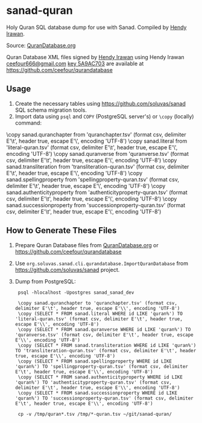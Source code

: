 sanad-quran
===========

Holy Quran SQL database dump for use with Sanad.
Compiled by [Hendy Irawan](http://www.hendyirawan.com/).

Source: [QuranDatabase.org](http://qurandatabase.org/)

Quran Database XML files signed by [Hendy Irawan](http://www.hendyirawan.com)
using Hendy Irawan <ceefour666@gmail.com> [key 5A9AC703](https://keyserver.pgp.com/vkd/DownloadKey.event?keyid=0xFEDB960B5A9AC703) 
are available at https://github.com/ceefour/qurandatabase

## Usage

1. Create the necessary tables using https://github.com/soluvas/sanad SQL schema migration tools.
2. Import data using `psql` and `COPY` (PostgreSQL server's) or `\copy` (locally) command:

\copy sanad.quranchapter from 'quranchapter.tsv' (format csv, delimiter E'\t', header true, escape E'\\', encoding 'UTF-8')
\copy sanad.literal from 'literal-quran.tsv' (format csv, delimiter E'\t', header true, escape E'\\', encoding 'UTF-8')
\copy sanad.quranverse from 'quranverse.tsv' (format csv, delimiter E'\t', header true, escape E'\\', encoding 'UTF-8')
\copy sanad.transliteration from 'transliteration-quran.tsv' (format csv, delimiter E'\t', header true, escape E'\\', encoding 'UTF-8')
\copy sanad.spellingproperty from 'spellingproperty-quran.tsv' (format csv, delimiter E'\t', header true, escape E'\\', encoding 'UTF-8')
\copy sanad.authenticityproperty from 'authenticityproperty-quran.tsv' (format csv, delimiter E'\t', header true, escape E'\\', encoding 'UTF-8')
\copy sanad.successionproperty from 'successionproperty-quran.tsv' (format csv, delimiter E'\t', header true, escape E'\\', encoding 'UTF-8')

## How to Generate These Files

1. Prepare Quran Database files from [QuranDatabase.org](http://qurandatabase.org/) or https://github.com/ceefour/qurandatabase
2. Use `org.soluvas.sanad.cli.qurandatabase.ImportQuranDatabase` from https://github.com/soluvas/sanad project.
3. Dump from PostgreSQL:

		psql -hlocalhost -Upostgres sanad_sanad_dev

		\copy sanad.quranchapter to 'quranchapter.tsv' (format csv, delimiter E'\t', header true, escape E'\\', encoding 'UTF-8')
		\copy (SELECT * FROM sanad.literal WHERE id LIKE 'quran%') TO 'literal-quran.tsv' (format csv, delimiter E'\t', header true, escape E'\\', encoding 'UTF-8')
		\copy (SELECT * FROM sanad.quranverse WHERE id LIKE 'quran%') TO 'quranverse.tsv' (format csv, delimiter E'\t', header true, escape E'\\', encoding 'UTF-8')
		\copy (SELECT * FROM sanad.transliteration WHERE id LIKE 'quran%') TO 'transliteration-quran.tsv' (format csv, delimiter E'\t', header true, escape E'\\', encoding 'UTF-8')
		\copy (SELECT * FROM sanad.spellingproperty WHERE id LIKE 'quran%') TO 'spellingproperty-quran.tsv' (format csv, delimiter E'\t', header true, escape E'\\', encoding 'UTF-8')
		\copy (SELECT * FROM sanad.authenticityproperty WHERE id LIKE 'quran%') TO 'authenticityproperty-quran.tsv' (format csv, delimiter E'\t', header true, escape E'\\', encoding 'UTF-8')
		\copy (SELECT * FROM sanad.successionproperty WHERE id LIKE 'quran%') TO 'successionproperty-quran.tsv' (format csv, delimiter E'\t', header true, escape E'\\', encoding 'UTF-8')

		cp -v /tmp/quran*.tsv /tmp/*-quran.tsv ~/git/sanad-quran/
		